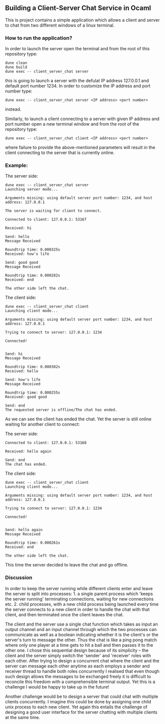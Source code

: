 ## Building a Client-Server Chat Service in Ocaml

This is project contains a simple application which allows a client and server to chat from two different windows of a linux terminal. 

### How to run the application?

In order to launch the server open the terminal and from the root of this repository type:

```
dune clean
dune build
dune exec -- client_server_chat server
```
this is going to launch a server with the defulat IP address 127.0.0.1 and default port number 1234. In order to customize the IP address and port number type:
```
dune exec -- client_server_chat server <IP address> <port number>
```
instead.

Similarly, to launch a client connecting to a server with given IP address and port number open a new terminal window and from the root of the repository type:
```
dune exec -- client_server_chat client <IP address> <port number>
```
where failure to provide the above-mentioned parameters will result in the client connecting to the server that is currently online.

### Example:

The server side:
```
dune exec -- client_server_chat server
Launching server mode... 

Arguments missing: using default server port number: 1234, and host address: 127.0.0.1 
 
The server is waiting for client to connect. 

Connected to client: 127.0.0.1: 53167 

Received: hi 

Send: hello
Message Received 

Roundtrip time: 0.000325s
Received: how's life 

Send: good good
Message Received 

Roundtrip time: 0.000282s
Received: end 

The other side left the chat. 
```

The client side:
```
dune exec -- client_server_chat client
Launching client mode... 

Arguments missing: using default server port number: 1234, and host address: 127.0.0.1 
 
Trying to connect to server: 127.0.0.1: 1234 

Connected! 


Send: hi
Message Received 

Roundtrip time: 0.000302s
Received: hello 

Send: how's life
Message Received 

Roundtrip time: 0.000255s
Received: good good 

Send: end
The requested server is offline/The chat has ended. 
```

As we can see the client has ended the chat. Yet the server is still online waiting for another client to connect:

The server side:
```
Connected to client: 127.0.0.1: 53168 

Received: hello again 

Send: end
The chat has ended.
```

The client side:
```
dune exec -- client_server_chat client
Launching client mode... 

Arguments missing: using default server port number: 1234, and host address: 127.0.0.1 
 
Trying to connect to server: 127.0.0.1: 1234 

Connected! 


Send: hello again
Message Received 

Roundtrip time: 0.000261s
Received: end 

The other side left the chat.
```

This time the server decided to leave the chat and go offline.

### Discussion

In order to keep the server running while different clients enter and leave the server is split into processes: 1. a single parent process which 'keeps the server running' terminating connections, waiting for new connections etc. 2. child processes, with a new child process being launched every time the server connects to a new client in order to handle the chat with that client, and then terminated once the client leaves the chat.

The client and the server use a single chat function which takes as input an output channel and an input channel through which the two processes can communicate as well as a boolean indicating whether it is the client's or the server's turn to message the other. Thus the chat is like a ping pong match where only one player at a time gets to hit a ball and then passes it to the other one. I chose this sequential design because of its simplicity – the client and the server simply switch the 'sender' and 'receiver' roles with each other. After trying to design a concurrent chat where the client and the server can message each other anytime as each employs a sender and receiver thread to handle both roles concurrently I realised that even though such design allows the messages to be exchanged freely it is difficult to reconcile this freedom with a comprehensible terminal output. Yet this is a challenge I would be happy to take up in the future!

Another challenge would be to design a server that could chat with multiple clients concurrently. I imagine this could be done by assigning one child unix process to each new client. Yet again this entails the challenge of designing a good user interface for the server chatting with multiple clients at the same time.





